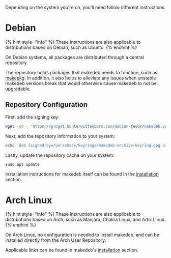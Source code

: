 Depending on the system you're on, you'll need follow different instructions.

# Debian
{% hint style="info" %}
These instructions are also applicable to distributions based on Debian, such as Ubuntu.
{% endhint %}

On Debian systems, all packages are distributed through a central repository.

The repository holds packages that makedeb needs to function, such as [makepkg](https://wiki.archlinux.org/title/makepkg). In addition, it also helps to alleviate any issues when unstable makedeb versions break that would otherwise cause makedeb to not be upgradable.

## Repository Configuration
First, add the signing key:

```sh
wget -qO - 'https://proget.hunterwittenborn.com/debian-feeds/makedeb.pub' | gpg --dearmor | sudo tee /usr/share/keyrings/makedeb-archive-keyring.gpg &> /dev/null
```

Next, add the repository information to your system:

```sh
echo 'deb [signed-by=/usr/share/keyrings/makedeb-archive-keyring.gpg arch=all] https://proget.hunterwittenborn.com/ makedeb main' | sudo tee /etc/apt/sources.list.d/makedeb.list
```

Lastly, update the repository cache on your system:

```sh
sudo apt update
```

Installation instructions for makedeb itself can be found in the [installation](/makedeb/installation.md) section.

# Arch Linux
{% hint style="info" %}
These instructions are also applicable to distributions based on Arch, such as Manjaro, Chakra Linux, and Artix Linux.
{% endhint %}

On Arch Linux, no configuration is needed to install makedeb, and can be installed directly from the Arch User Repository.

Applicable links can be found in makedeb's [installation](/makedeb/installation.md) section.
